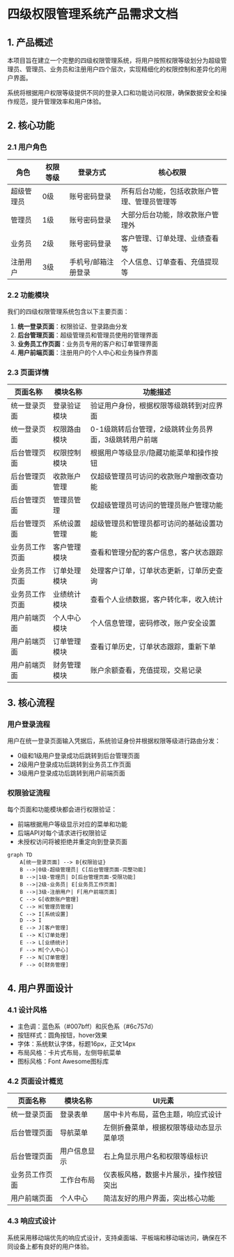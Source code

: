 # 四级权限管理系统产品需求文档

## 1. 产品概述

本项目旨在建立一个完整的四级权限管理系统，将用户按照权限等级划分为超级管理员、管理员、业务员和注册用户四个层次，实现精细化的权限控制和差异化的用户界面。

系统将根据用户权限等级提供不同的登录入口和功能访问权限，确保数据安全和操作规范，提升管理效率和用户体验。

## 2. 核心功能

### 2.1 用户角色

| 角色 | 权限等级 | 登录方式 | 核心权限 |
|------|----------|----------|----------|
| 超级管理员 | 0级 | 账号密码登录 | 所有后台功能，包括收款账户管理、管理员管理等 |
| 管理员 | 1级 | 账号密码登录 | 大部分后台功能，除收款账户管理外 |
| 业务员 | 2级 | 账号密码登录 | 客户管理、订单处理、业绩查看等 |
| 注册用户 | 3级 | 手机号/邮箱注册登录 | 个人信息、订单查看、充值提现等 |

### 2.2 功能模块

我们的四级权限管理系统包含以下主要页面：

1. **统一登录页面**：权限验证、登录路由分发
2. **后台管理页面**：超级管理员和管理员使用的管理界面
3. **业务员工作页面**：业务员专用的客户和订单管理界面
4. **用户前端页面**：注册用户的个人中心和业务操作界面

### 2.3 页面详情

| 页面名称 | 模块名称 | 功能描述 |
|----------|----------|----------|
| 统一登录页面 | 登录验证模块 | 验证用户身份，根据权限等级跳转到对应界面 |
| 统一登录页面 | 权限路由模块 | 0-1级跳转后台管理，2级跳转业务员界面，3级跳转用户前端 |
| 后台管理页面 | 权限控制模块 | 根据用户等级显示/隐藏功能菜单和操作按钮 |
| 后台管理页面 | 收款账户管理 | 仅超级管理员可访问的收款账户增删改查功能 |
| 后台管理页面 | 管理员管理 | 仅超级管理员可访问的管理员账户管理功能 |
| 后台管理页面 | 系统设置管理 | 超级管理员和管理员都可访问的基础设置功能 |
| 业务员工作页面 | 客户管理模块 | 查看和管理分配的客户信息，客户状态跟踪 |
| 业务员工作页面 | 订单处理模块 | 处理客户订单，订单状态更新，订单历史查询 |
| 业务员工作页面 | 业绩统计模块 | 查看个人业绩数据，客户转化率，收入统计 |
| 用户前端页面 | 个人中心模块 | 个人信息管理，密码修改，账户安全设置 |
| 用户前端页面 | 订单管理模块 | 查看订单历史，订单状态跟踪，重新下单 |
| 用户前端页面 | 财务管理模块 | 账户余额查看，充值提现，交易记录 |

## 3. 核心流程

### 用户登录流程
用户在统一登录页面输入凭据后，系统验证身份并根据权限等级进行路由分发：
- 0级和1级用户登录成功后跳转到后台管理页面
- 2级用户登录成功后跳转到业务员工作页面  
- 3级用户登录成功后跳转到用户前端页面

### 权限验证流程
每个页面和功能模块都会进行权限验证：
- 前端根据用户等级显示对应的菜单和功能
- 后端API对每个请求进行权限验证
- 未授权访问将被拒绝并重定向到登录页面

```mermaid
graph TD
    A[统一登录页面] --> B{权限验证}
    B -->|0级-超级管理员| C[后台管理页面-完整功能]
    B -->|1级-管理员| D[后台管理页面-受限功能]
    B -->|2级-业务员| E[业务员工作页面]
    B -->|3级-注册用户| F[用户前端页面]
    C --> G[收款账户管理]
    C --> H[管理员管理]
    C --> I[系统设置]
    D --> I
    E --> J[客户管理]
    E --> K[订单处理]
    E --> L[业绩统计]
    F --> M[个人中心]
    F --> N[订单管理]
    F --> O[财务管理]
```

## 4. 用户界面设计

### 4.1 设计风格
- 主色调：蓝色系（#007bff）和灰色系（#6c757d）
- 按钮样式：圆角按钮，hover效果
- 字体：系统默认字体，标题16px，正文14px
- 布局风格：卡片式布局，左侧导航菜单
- 图标风格：Font Awesome图标库

### 4.2 页面设计概览

| 页面名称 | 模块名称 | UI元素 |
|----------|----------|--------|
| 统一登录页面 | 登录表单 | 居中卡片布局，蓝色主题，响应式设计 |
| 后台管理页面 | 导航菜单 | 左侧折叠菜单，根据权限等级动态显示菜单项 |
| 后台管理页面 | 用户信息显示 | 右上角显示用户名和权限等级标识 |
| 业务员工作页面 | 工作台布局 | 仪表板风格，数据卡片展示，操作按钮突出 |
| 用户前端页面 | 个人中心 | 简洁友好的用户界面，突出核心功能 |

### 4.3 响应式设计
系统采用移动端优先的响应式设计，支持桌面端、平板端和移动端访问，确保在不同设备上都有良好的用户体验。
